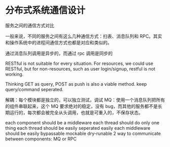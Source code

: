 # 分布式系统通信设计

<!--
ID: e00dab54-fe04-4073-9fec-f6da92980dec
Status: draft
Date: 2018-06-22T06:53:00
Modified: 2020-05-16T11:11:36
wp_id: 558
-->

服务之间的通信方式对比

一般来说，不同的服务之间有这么几种通信方式：扫表、消息队列和 RPC。其实和操作系统中的进程间通信方式也都是对应和类似的。

通过消息队列调用是异步的，而通过 rpc 调用是同步的

RESTful is not suitable for every situation. For resources, we could use RESTful, but for non-resources, such as user login/signup, restful is not working.

Thinking GET as query, POST as push is also a viable method. keep query/command seperated.

解耦：每个模块都是独立的，可以独立测试，调试
MQ：使用一个消息队列把所有的组件串联起来，这个 MQ 要求绝对的稳定，没有 bug，而其他的服务都不是长期运行的，每次都会被完全从头调用，也就是可重入的，不保存状态。

each component should be a middleware
each thread should do only one thing
each thread should be easily seperated easily
each middleware should be easily bypassable mockable dry-runable
2 way to communicate between components: MQ or RPC